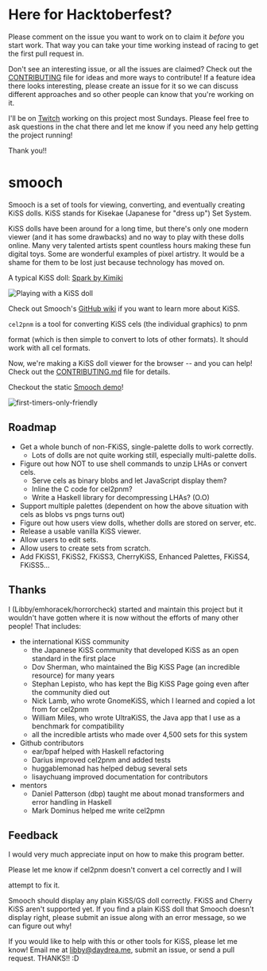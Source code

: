 # Here for Hacktoberfest? 

Please comment on the issue you want to work on to claim it *before* you start
work. That way you can take your time working instead of racing to get the first
pull request in. 

Don't see an interesting issue, or all the issues are claimed? Check out the [CONTRIBUTING](https://github.com/emhoracek/smooch/blob/master/CONTRIBUTING.md) file for ideas and more ways to contribute! If a feature idea there looks interesting, please create an issue for it so we can discuss different approaches and so other people can know that you're working on it.

I'll be on [Twitch](https://www.twitch.tv/horrorcheck) working on this project most Sundays. 
Please feel free to ask questions in the chat there and let me know if you need any help getting the project running!

Thank you!!

# smooch

Smooch is a set of tools for viewing, converting, and eventually creating KiSS
dolls. KiSS stands for Kisekae (Japanese for "dress up") Set System. 

KiSS dolls have been around for a long time, but there's only one modern viewer
(and it has some drawbacks) and no way to play with these dolls online. Many
very talented artists spent countless hours making these fun digital toys. Some
are wonderful examples of pixel artistry. It would be a shame for them to be
lost just because technology has moved on.

A typical KiSS doll: [Spark by Kimiki](http://otakuworld.com/kiss/dolls/pages/k/ki_spark.htm)

![Playing with a KiSS doll](http://i.imgur.com/UnxpRmL.gif)

Check out Smooch's [GitHub wiki](https://github.com/emhoracek/smooch/wiki) if you want to learn more about KiSS.


`cel2pnm` is a tool for converting KiSS cels (the individual graphics) to pnm

format (which is then simple to convert to lots of other formats). It should
work with all cel formats.

Now, we're making a KiSS doll viewer for the browser -- and you can help! Check
out the [CONTRIBUTING.md](https://github.com/emhoracek/smooch/blob/master/CONTRIBUTING.md) file for details.

Checkout the static [Smooch demo](http://emhoracek.github.io/smooch/index.html)!

![first-timers-only-friendly](http://img.shields.io/badge/first--timers--only-friendly-blue.svg?style=flat-square)


## Roadmap

  * Get a whole bunch of non-FKiSS, single-palette dolls to work correctly.
      * Lots of dolls are not quite working still, especially multi-palette 
      dolls.
  * Figure out how NOT to use shell commands to unzip LHAs or convert cels.
      * Serve cels as binary blobs and let JavaScript display them?
      * Inline the C code for cel2pnm?
      * Write a Haskell library for decompressing LHAs? (O.O)
  * Support multiple palettes (dependent on how the above situation
    with cels as blobs vs pngs turns out)
  * Figure out how users view dolls, whether dolls are stored on
    server, etc.
  * Release a usable vanilla KiSS viewer.
  * Allow users to edit sets.
  * Allow users to create sets from scratch.
  * Add FKiSS1, FKiSS2, FKiSS3, CherryKiSS, Enhanced Palettes, FKiSS4,
    FKiSS5...

## Thanks

I (Libby/emhoracek/horrorcheck) started and maintain this project but it wouldn't have gotten where it is now without the efforts of many other people! That includes:

 * the international KiSS community
   * the Japanese KiSS community that developed KiSS as an open standard in the first place
   * Dov Sherman, who maintained the Big KiSS Page (an incredible resource) for many years
   * Stephan Lepisto, who has kept the Big KiSS Page going even after the community died out
   * Nick Lamb, who wrote GnomeKiSS, which I learned and copied a lot from for cel2pnm
   * William Miles, who wrote UltraKiSS, the Java app that I use as a benchmark for compatibility
   * all the incredible artists who made over 4,500 sets for this system
 * Github contributors
   * ear/bpaf helped with Haskell refactoring
   * Darius improved cel2pnm and added tests
   * huggablemonad has helped debug several sets
   * lisaychuang improved documentation for contributors
 * mentors
   * Daniel Patterson (dbp) taught me about monad transformers and error handling in Haskell
   * Mark Dominus helped me write cel2pmn

## Feedback

I would very much appreciate input on how to make this program better.

Please let me know if cel2pnm doesn't convert a cel correctly and I will

attempt to fix it.

Smooch should display any plain KiSS/GS doll correctly. FKiSS and Cherry KiSS
aren't supported yet. If you find a plain KiSS doll that Smooch doesn't display
right, please submit an issue along with an error message, so we can figure out why!

If you would like to help with this or other tools for KiSS, please let me know!
Email me at libby@daydrea.me, submit an issue, or send a pull request. THANKS!! :D

